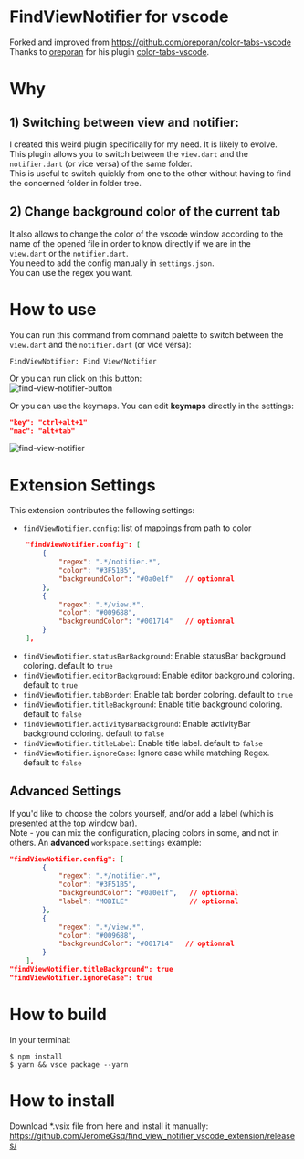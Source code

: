 

# FindViewNotifier for vscode
Forked and improved from https://github.com/oreporan/color-tabs-vscode  
Thanks to [oreporan](https://github.com/oreporan) for his plugin [color-tabs-vscode]( https://github.com/oreporan/color-tabs-vscode).
# Why
## 1) Switching between view and notifier:
I created this weird plugin specifically for my need. It is likely to evolve.   
This plugin allows you to switch between the `view.dart` and the `notifier.dart` (or vice versa) of the same folder.   
This is useful to switch quickly from one to the other without having to find the concerned folder in folder tree.  

## 2) Change background color of the current tab
It also allows to change the color of the vscode window according to the name of the opened file in order to know directly if we are in the `view.dart` or the `notifier.dart`.   
You need to add the config manually in `settings.json`.   
You can use the regex you want.

# How to use
You can run this command from command palette to switch between the `view.dart` and the `notifier.dart` (or vice versa):
```
FindViewNotifier: Find View/Notifier
```

Or you can run click on this button:  
<img src="https://i.ibb.co/pR7gJ1N/find-view-notifier-button.png" alt="find-view-notifier-button" border="0">

Or you can use the keymaps.
You can edit __keymaps__ directly in the settings:
```json 
"key": "ctrl+alt+1"
"mac": "alt+tab"
```

<img src="https://i.ibb.co/Tc7JKsP/find-view-notifier.gif" alt="find-view-notifier">

# Extension Settings

This extension contributes the following settings:

* `findViewNotifier.config`:  list of mappings from path to color         
```json
    "findViewNotifier.config": [
        {
            "regex": ".*/notifier.*",
            "color": "#3F51B5",
            "backgroundColor": "#0a0e1f"   // optionnal
        },
        {
            "regex": ".*/view.*",
            "color": "#009688",
            "backgroundColor": "#001714"   // optionnal
        }
    ],
```

* `findViewNotifier.statusBarBackground`:  Enable statusBar background coloring. default to `true`
* `findViewNotifier.editorBackground`:  Enable editor background coloring. default to `true`
* `findViewNotifier.tabBorder`:  Enable tab border coloring. default to `true`
* `findViewNotifier.titleBackground`:  Enable title background coloring. default to `false`
* `findViewNotifier.activityBarBackground`:  Enable activityBar background coloring. default to `false`
* `findViewNotifier.titleLabel`:  Enable title label. default to `false`
* `findViewNotifier.ignoreCase`:  Ignore case while matching Regex. default to `false`

## Advanced Settings
If you'd like to choose the colors yourself, and/or add a label (which is presented at the top window bar).    
Note - you can mix the configuration, placing colors in some, and not in others.
An **advanced** `workspace.settings` example: 

```json
"findViewNotifier.config": [
        {
            "regex": ".*/notifier.*",
            "color": "#3F51B5",
            "backgroundColor": "#0a0e1f",   // optionnal
            "label": "MOBILE"               // optionnal
        },
        {
            "regex": ".*/view.*",
            "color": "#009688",
            "backgroundColor": "#001714"   // optionnal
        }
    ],
"findViewNotifier.titleBackground": true    
"findViewNotifier.ignoreCase": true    
```

# How to build
In your terminal:
```shell
$ npm install  
$ yarn && vsce package --yarn
```

# How to install
Download *.vsix file from here and install it manually: https://github.com/JeromeGsq/find_view_notifier_vscode_extension/releases/
